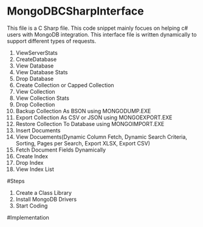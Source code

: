 # MongoDBCSharpInterface
This file is a C Sharp file. This code snippet mainly focues on helping c# users with MongoDB integration. This interface file is written dynamically to support different types of requests.

1. ViewServerStats 
2. CreateDatabase 
3. View Database 
4. View Database Stats 
5. Drop Database 
6. Create Collection or Capped Collection 
7. View Collection 
8. View Collection Stats 
9. Drop Collection 
10. Backup Collection As BSON using MONGODUMP.EXE 
11. Export Collection As CSV or JSON using MONGOEXPORT.EXE 
12. Restore Collection To Database using MONGOIMPORT.EXE 
13. Insert Documents 
14. View Docuements(Dynamic Column Fetch, Dynamic Search Criteria, Sorting, Pages per Search, Export XLSX, Export CSV) 
15. Fetch Document Fields Dynamically
16. Create Index 
17. Drop Index 
18. View Index List


#Steps

1. Create a Class Library
2. Install MongoDB Drivers
3. Start Coding

#Implementation

